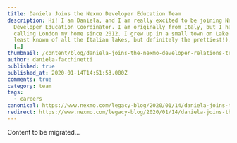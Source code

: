 ```yaml
---
title: Daniela Joins the Nexmo Developer Education Team
description: Hi! I am Daniela, and I am really excited to be joining Nexmo as
  Developer Education Coordinator. I am originally from Italy, but I have been
  calling London my home since 2012. I grew up in a small town on Lake Iseo (the
  least known of all the Italian lakes, but definitely the prettiest!). Before
  […]
thumbnail: /content/blog/daniela-joins-the-nexmo-developer-relations-team-dr/city-731219_1920-1.jpg
author: daniela-facchinetti
published: true
published_at: 2020-01-14T14:51:53.000Z
comments: true
category: team
tags:
  - careers
canonical: https://www.nexmo.com/legacy-blog/2020/01/14/daniela-joins-the-nexmo-developer-relations-team-dr
redirect: https://www.nexmo.com/legacy-blog/2020/01/14/daniela-joins-the-nexmo-developer-relations-team-dr
---
```


Content to be migrated...
